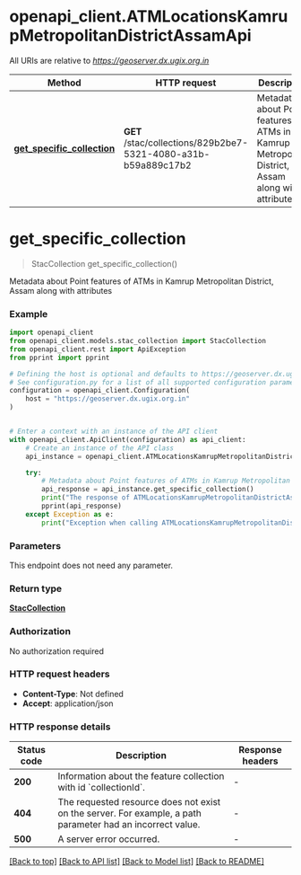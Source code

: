 # openapi_client.ATMLocationsKamrupMetropolitanDistrictAssamApi

All URIs are relative to *https://geoserver.dx.ugix.org.in*

Method | HTTP request | Description
------------- | ------------- | -------------
[**get_specific_collection**](ATMLocationsKamrupMetropolitanDistrictAssamApi.md#get_specific_collection) | **GET** /stac/collections/829b2be7-5321-4080-a31b-b59a889c17b2 | Metadata about Point features of ATMs in Kamrup Metropolitan District, Assam along with attributes


# **get_specific_collection**
> StacCollection get_specific_collection()

Metadata about Point features of ATMs in Kamrup Metropolitan District, Assam along with attributes

### Example


```python
import openapi_client
from openapi_client.models.stac_collection import StacCollection
from openapi_client.rest import ApiException
from pprint import pprint

# Defining the host is optional and defaults to https://geoserver.dx.ugix.org.in
# See configuration.py for a list of all supported configuration parameters.
configuration = openapi_client.Configuration(
    host = "https://geoserver.dx.ugix.org.in"
)


# Enter a context with an instance of the API client
with openapi_client.ApiClient(configuration) as api_client:
    # Create an instance of the API class
    api_instance = openapi_client.ATMLocationsKamrupMetropolitanDistrictAssamApi(api_client)

    try:
        # Metadata about Point features of ATMs in Kamrup Metropolitan District, Assam along with attributes
        api_response = api_instance.get_specific_collection()
        print("The response of ATMLocationsKamrupMetropolitanDistrictAssamApi->get_specific_collection:\n")
        pprint(api_response)
    except Exception as e:
        print("Exception when calling ATMLocationsKamrupMetropolitanDistrictAssamApi->get_specific_collection: %s\n" % e)
```



### Parameters

This endpoint does not need any parameter.

### Return type

[**StacCollection**](StacCollection.md)

### Authorization

No authorization required

### HTTP request headers

 - **Content-Type**: Not defined
 - **Accept**: application/json

### HTTP response details

| Status code | Description | Response headers |
|-------------|-------------|------------------|
**200** | Information about the feature collection with id &#x60;collectionId&#x60;. |  -  |
**404** | The requested resource does not exist on the server. For example, a path parameter had an incorrect value. |  -  |
**500** | A server error occurred. |  -  |

[[Back to top]](#) [[Back to API list]](../README.md#documentation-for-api-endpoints) [[Back to Model list]](../README.md#documentation-for-models) [[Back to README]](../README.md)

